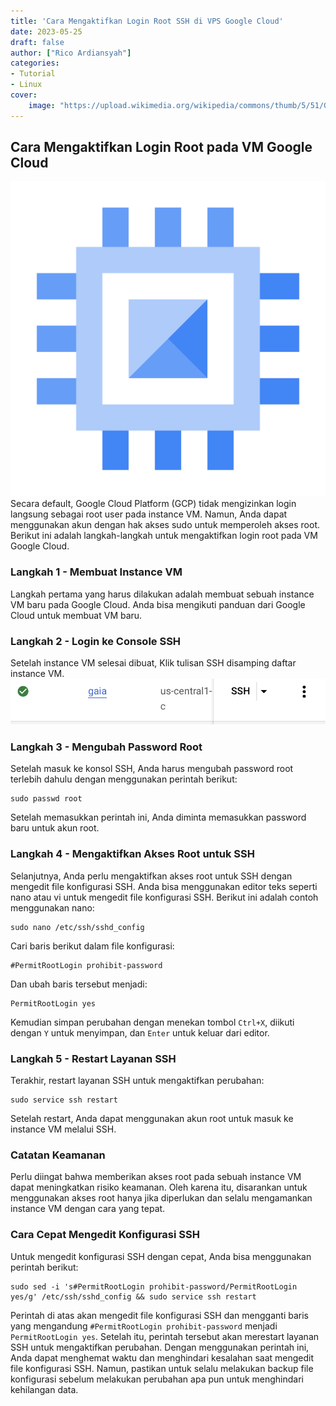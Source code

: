 ```yaml
---
title: 'Cara Mengaktifkan Login Root SSH di VPS Google Cloud'
date: 2023-05-25
draft: false
author: ["Rico Ardiansyah"]
categories:
- Tutorial
- Linux
cover:
    image: "https://upload.wikimedia.org/wikipedia/commons/thumb/5/51/Google_Cloud_logo.svg/640px-Google_Cloud_logo.svg.png"
---
```

## Cara Mengaktifkan Login Root pada VM Google Cloud

![Google Compute Engine logo](https://raw.githubusercontent.com/0xricoard/hugo-blog/main/static/img/IMG_6270.png)
Secara default, Google Cloud Platform (GCP) tidak mengizinkan login langsung sebagai root user pada instance VM. Namun, Anda dapat menggunakan akun dengan hak akses sudo untuk memperoleh akses root. Berikut ini adalah langkah-langkah untuk mengaktifkan login root pada VM Google Cloud.

### Langkah 1 - Membuat Instance VM

Langkah pertama yang harus dilakukan adalah membuat sebuah instance VM baru pada Google Cloud. Anda bisa mengikuti panduan dari Google Cloud untuk membuat VM baru. 

### Langkah 2 - Login ke Console SSH

Setelah instance VM selesai dibuat, Klik tulisan SSH disamping daftar instance VM.
![SSH](https://raw.githubusercontent.com/0xricoard/hugo-blog/main/static/img/IMG_6272.jpeg)

### Langkah 3 - Mengubah Password Root

Setelah masuk ke konsol SSH, Anda harus mengubah password root terlebih dahulu dengan menggunakan perintah berikut:

```
sudo passwd root
```

Setelah memasukkan perintah ini, Anda diminta memasukkan password baru untuk akun root.

### Langkah 4 - Mengaktifkan Akses Root untuk SSH

Selanjutnya, Anda perlu mengaktifkan akses root untuk SSH dengan mengedit file konfigurasi SSH. Anda bisa menggunakan editor teks seperti nano atau vi untuk mengedit file konfigurasi SSH. Berikut ini adalah contoh menggunakan nano:

```
sudo nano /etc/ssh/sshd_config
```

Cari baris berikut dalam file konfigurasi:

```
#PermitRootLogin prohibit-password
```

Dan ubah baris tersebut menjadi:

```
PermitRootLogin yes
```

Kemudian simpan perubahan dengan menekan tombol `Ctrl+X`, diikuti dengan `Y` untuk menyimpan, dan `Enter` untuk keluar dari editor.

### Langkah 5 - Restart Layanan SSH

Terakhir, restart layanan SSH untuk mengaktifkan perubahan:

```
sudo service ssh restart
```

Setelah restart, Anda dapat menggunakan akun root untuk masuk ke instance VM melalui SSH.

### Catatan Keamanan

Perlu diingat bahwa memberikan akses root pada sebuah instance VM dapat meningkatkan risiko keamanan. Oleh karena itu, disarankan untuk menggunakan akses root hanya jika diperlukan dan selalu mengamankan instance VM dengan cara yang tepat.

### Cara Cepat Mengedit Konfigurasi SSH

Untuk mengedit konfigurasi SSH dengan cepat, Anda bisa menggunakan perintah berikut:

```
sudo sed -i 's#PermitRootLogin prohibit-password/PermitRootLogin yes/g' /etc/ssh/sshd_config && sudo service ssh restart
```

Perintah di atas akan mengedit file konfigurasi SSH dan mengganti baris yang mengandung `#PermitRootLogin prohibit-password` menjadi `PermitRootLogin yes`. Setelah itu, perintah tersebut akan merestart layanan SSH untuk mengaktifkan perubahan. Dengan menggunakan perintah ini, Anda dapat menghemat waktu dan menghindari kesalahan saat mengedit file konfigurasi SSH. Namun, pastikan untuk selalu melakukan backup file konfigurasi sebelum melakukan perubahan apa pun untuk menghindari kehilangan data.
